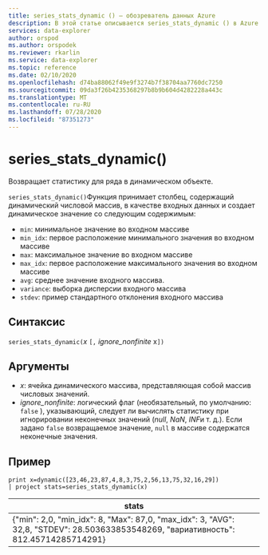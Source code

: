 ```yaml
---
title: series_stats_dynamic () — обозреватель данных Azure
description: В этой статье описывается series_stats_dynamic () в Azure обозреватель данных.
services: data-explorer
author: orspod
ms.author: orspodek
ms.reviewer: rkarlin
ms.service: data-explorer
ms.topic: reference
ms.date: 02/10/2020
ms.openlocfilehash: d74ba88062f49e9f3274b7f38704aa7760dc7250
ms.sourcegitcommit: 09da3f26b4235368297b8b9b604d4282228a443c
ms.translationtype: MT
ms.contentlocale: ru-RU
ms.lasthandoff: 07/28/2020
ms.locfileid: "87351273"
---
```

# <a name="series_stats_dynamic"></a>series_stats_dynamic()

Возвращает статистику для ряда в динамическом объекте.  

`series_stats_dynamic()`Функция принимает столбец, содержащий динамический числовой массив, в качестве входных данных и создает динамическое значение со следующим содержимым:
* `min`: минимальное значение во входном массиве
* `min_idx`: первое расположение минимального значения во входном массиве
* `max`: максимальное значение во входном массиве
* `max_idx`: первое расположение максимального значения во входном массиве
* `avg`: среднее значение входного массива.
* `variance`: выборка дисперсии входного массива
* `stdev`: пример стандартного отклонения входного массива

## <a name="syntax"></a>Синтаксис

`series_stats_dynamic(`*x* `[,` *ignore_nonfinite* x`])`

## <a name="arguments"></a>Аргументы

* *x*: ячейка динамического массива, представляющая собой массив числовых значений. 
* *ignore_nonfinite*: логический флаг (необязательный, по умолчанию: `false` ), указывающий, следует ли вычислять статистику при игнорировании неконечных значений (*null*, *NaN*, *INF*и т. д.). Если задано `false` возвращаемое значение, `null` в массиве содержатся неконечные значения.

## <a name="example"></a>Пример

<!-- csl: https://help.kusto.windows.net:443/Samples -->
```kusto
print x=dynamic([23,46,23,87,4,8,3,75,2,56,13,75,32,16,29]) 
| project stats=series_stats_dynamic(x)
```

|stats
|---|
|{"min": 2,0, "min_idx": 8, "Max": 87,0, "max_idx": 3, "AVG": 32,8, "STDEV": 28.503633853548269, "вариативность": 812.45714285714291}
